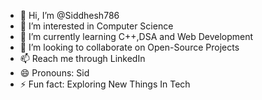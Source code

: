 - 👋 Hi, I’m @Siddhesh786
- 👀 I’m interested in Computer Science
- 🌱 I’m currently learning C++,DSA and Web Development
- 💞️ I’m looking to collaborate on Open-Source Projects
- 📫 Reach me through LinkedIn
- 😄 Pronouns: Sid
- ⚡ Fun fact: Exploring New Things In Tech

<!---
Siddhesh786/Siddhesh786 is a ✨ special ✨ repository because its `README.md` (this file) appears on your GitHub profile.
You can click the Preview link to take a look at your changes.
--->
